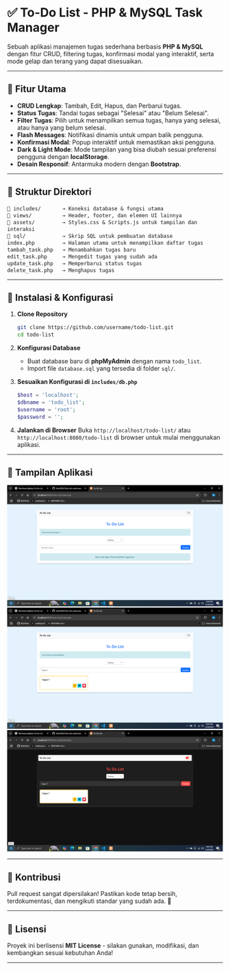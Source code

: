 # ✅ To-Do List - PHP & MySQL Task Manager

Sebuah aplikasi manajemen tugas sederhana berbasis **PHP & MySQL** dengan fitur CRUD, filtering tugas, konfirmasi modal yang interaktif, serta mode gelap dan terang yang dapat disesuaikan.

---

## 🚀 Fitur Utama
- **CRUD Lengkap**: Tambah, Edit, Hapus, dan Perbarui tugas.
- **Status Tugas**: Tandai tugas sebagai "Selesai" atau "Belum Selesai".
- **Filter Tugas**: Pilih untuk menampilkan semua tugas, hanya yang selesai, atau hanya yang belum selesai.
- **Flash Messages**: Notifikasi dinamis untuk umpan balik pengguna.
- **Konfirmasi Modal**: Popup interaktif untuk memastikan aksi pengguna.
- **Dark & Light Mode**: Mode tampilan yang bisa diubah sesuai preferensi pengguna dengan **localStorage**.
- **Desain Responsif**: Antarmuka modern dengan **Bootstrap**.

---

## 📂 Struktur Direktori
```plaintext
📁 includes/       → Koneksi database & fungsi utama
📁 views/          → Header, footer, dan elemen UI lainnya
📁 assets/         → Styles.css & Scripts.js untuk tampilan dan interaksi
📁 sql/            → Skrip SQL untuk pembuatan database
index.php         → Halaman utama untuk menampilkan daftar tugas
tambah_task.php   → Menambahkan tugas baru
edit_task.php     → Mengedit tugas yang sudah ada
update_task.php   → Memperbarui status tugas
delete_task.php   → Menghapus tugas
```

---

## 🔧 Instalasi & Konfigurasi
1. **Clone Repository**
   ```bash
   git clone https://github.com/username/todo-list.git
   cd todo-list
   ```

2. **Konfigurasi Database**
   - Buat database baru di **phpMyAdmin** dengan nama `todo_list`.
   - Import file `database.sql` yang tersedia di folder `sql/`.

3. **Sesuaikan Konfigurasi di `includes/db.php`**
   ```php
   $host = 'localhost';
   $dbname = 'todo_list';
   $username = 'root';
   $password = '';
   ```

4. **Jalankan di Browser**
   Buka `http://localhost/todo-list/` atau `http://localhost:8080/todo-list` di browser untuk mulai menggunakan aplikasi.

---

## 📸 Tampilan Aplikasi
![Screenshot](assets/Screenshot%20(248).png)
![Screenshot](assets/Screenshot%20(249).png)
![Screenshot](assets/Screenshot%20(250).png)

---

## 🤝 Kontribusi
Pull request sangat dipersilakan! Pastikan kode tetap bersih, terdokumentasi, dan mengikuti standar yang sudah ada. 🚀

---

## 📜 Lisensi
Proyek ini berlisensi **MIT License** - silakan gunakan, modifikasi, dan kembangkan sesuai kebutuhan Anda!

---